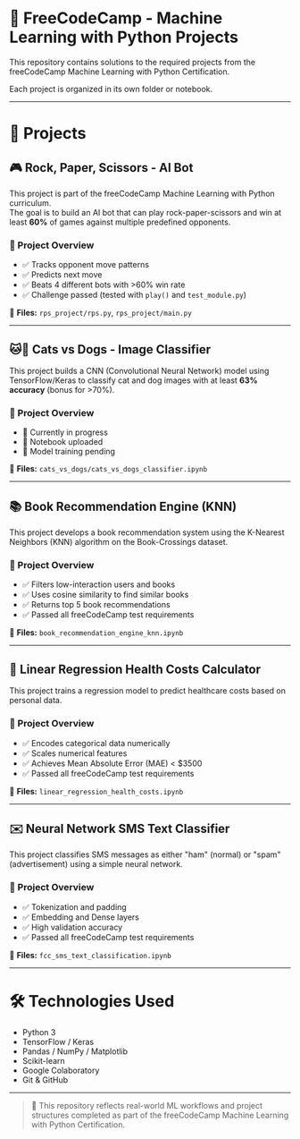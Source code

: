 # 🧠 FreeCodeCamp - Machine Learning with Python Projects

This repository contains solutions to the required projects from the freeCodeCamp Machine Learning with Python Certification.

Each project is organized in its own folder or notebook.

---

# 📁 Projects

## 🎮 Rock, Paper, Scissors - AI Bot

This project is part of the freeCodeCamp Machine Learning with Python curriculum.  
The goal is to build an AI bot that can play rock-paper-scissors and win at least **60%** of games against multiple predefined opponents.

### 🚀 Project Overview
- ✅ Tracks opponent move patterns
- ✅ Predicts next move
- ✅ Beats 4 different bots with >60% win rate
- ✅ Challenge passed (tested with `play()` and `test_module.py`)

📂 **Files:** `rps_project/rps.py`, `rps_project/main.py`

---

## 🐱🐶 Cats vs Dogs - Image Classifier

This project builds a CNN (Convolutional Neural Network) model using TensorFlow/Keras to classify cat and dog images with at least **63% accuracy** (bonus for >70%).

### 🚀 Project Overview
- 🔄 Currently in progress
- 📓 Notebook uploaded
- 🎯 Model training pending

📂 **Files:** `cats_vs_dogs/cats_vs_dogs_classifier.ipynb`

---

## 📚 Book Recommendation Engine (KNN)

This project develops a book recommendation system using the K-Nearest Neighbors (KNN) algorithm on the Book-Crossings dataset.

### 🚀 Project Overview
- ✅ Filters low-interaction users and books
- ✅ Uses cosine similarity to find similar books
- ✅ Returns top 5 book recommendations
- ✅ Passed all freeCodeCamp test requirements

📂 **Files:** `book_recommendation_engine_knn.ipynb`

---

## 💸 Linear Regression Health Costs Calculator

This project trains a regression model to predict healthcare costs based on personal data.

### 🚀 Project Overview
- ✅ Encodes categorical data numerically
- ✅ Scales numerical features
- ✅ Achieves Mean Absolute Error (MAE) < $3500
- ✅ Passed all freeCodeCamp test requirements

📂 **Files:** `linear_regression_health_costs.ipynb`

---

## ✉️ Neural Network SMS Text Classifier

This project classifies SMS messages as either "ham" (normal) or "spam" (advertisement) using a simple neural network.

### 🚀 Project Overview
- ✅ Tokenization and padding
- ✅ Embedding and Dense layers
- ✅ High validation accuracy
- ✅ Passed all freeCodeCamp test requirements

📂 **Files:** `fcc_sms_text_classification.ipynb`

---

# 🛠️ Technologies Used

- Python 3
- TensorFlow / Keras
- Pandas / NumPy / Matplotlib
- Scikit-learn
- Google Colaboratory
- Git & GitHub

---

> 🌟 This repository reflects real-world ML workflows and project structures completed as part of the freeCodeCamp Machine Learning with Python Certification.
